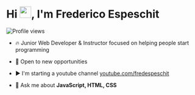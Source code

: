 <h1 align="left">Hi <img src="https://raw.githubusercontent.com/kaueMarques/kaueMarques/master/hi.gif" height="30px">, I'm Frederico Espeschit</h1>
<p align="left"> <img src="https://komarev.com/ghpvc/?username=fredespeschit&color=yellow" alt="Profile views" /> </p>

- 🔥 Junior Web Developer & Instructor focused on helping people start programming 

- 🔭 Open to new opportunities

- ▶️ I'm starting a youtube channel [youtube.com/fredespeschit](https://www.youtube.com/channel/UCTLlgsdpEPj2mOWyZkth4ig)

- 💬 Ask me about **JavaScript, HTML, CSS**
